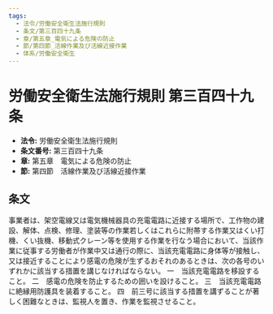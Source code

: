 ```yaml
---
tags:
  - 法令/労働安全衛生法施行規則
  - 条文/第三百四十九条
  - 章/第五章_電気による危険の防止
  - 節/第四節_活線作業及び活線近接作業
  - 体系/労働安全衛生
---
```

# 労働安全衛生法施行規則 第三百四十九条

- **法令:** 労働安全衛生法施行規則
- **条文番号:** 第三百四十九条
- **章:** 第五章　電気による危険の防止
- **節:** 第四節　活線作業及び活線近接作業

## 条文
事業者は、架空電線又は電気機械器具の充電電路に近接する場所で、工作物の建設、解体、点検、修理、塗装等の作業若しくはこれらに附帯する作業又はくい打機、くい抜機、移動式クレーン等を使用する作業を行なう場合において、当該作業に従事する労働者が作業中又は通行の際に、当該充電電路に身体等が接触し、又は接近することにより感電の危険が生ずるおそれのあるときは、次の各号のいずれかに該当する措置を講じなければならない。
一　当該充電電路を移設すること。
二　感電の危険を防止するための囲いを設けること。
三　当該充電電路に絶縁用防護具を装着すること。
四　前三号に該当する措置を講ずることが著しく困難なときは、監視人を置き、作業を監視させること。

